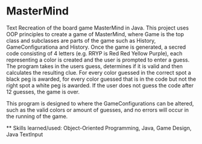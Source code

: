 # MasterMind
Text Recreation of the board game MasterMind in Java.
This project uses OOP principles to create a game of MasterMind, where Game is the top class and subclasses are parts of the game such as History, GameConfigurationa and History. Once the game is generated, a secred code consisting of 4 letters (e.g. RRYP is Red Red Yellow Purple), each representing a color is created and the user is prompted to enter a guess.
The program takes in the users guess, determines if it is valid and then calculates the resulting clue. For every color guessed in the correct spot a black peg is awarded, for every color guessed that is in the code but not the right spot a white peg is awarded. If the user does not guess the code after 12 guesses, the game is over.

This program is designed to where the GameConfigurations can be altered, such as the valid colors or amount of guesses, and no errors will occur in the running of the game.

** Skills learned/used: Object-Oriented Programming, Java, Game Design, Java TextInput
